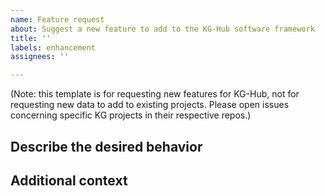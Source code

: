 ```yaml
---
name: Feature request
about: Suggest a new feature to add to the KG-Hub software framework
title: ''
labels: enhancement
assignees: ''

---
```

(Note: this template is for requesting new features for KG-Hub, not for requesting new data to add to existing projects. Please open issues concerning specific KG projects in their respective repos.)

## Describe the desired behavior

## Additional context
